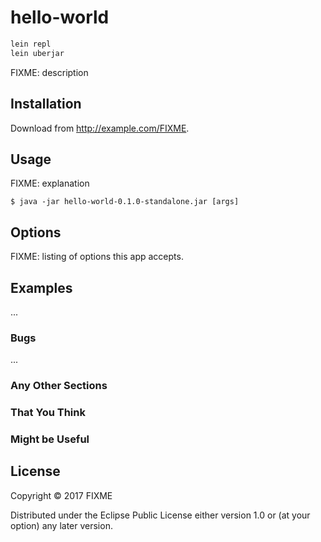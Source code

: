 # hello-world

```bash
lein repl
lein uberjar
```

FIXME: description

## Installation

Download from http://example.com/FIXME.

## Usage

FIXME: explanation

    $ java -jar hello-world-0.1.0-standalone.jar [args]

## Options

FIXME: listing of options this app accepts.

## Examples

...

### Bugs

...

### Any Other Sections
### That You Think
### Might be Useful

## License

Copyright © 2017 FIXME

Distributed under the Eclipse Public License either version 1.0 or (at
your option) any later version.
